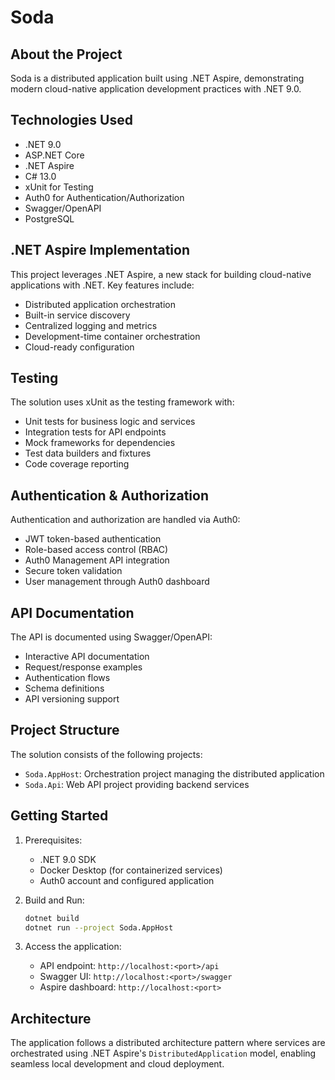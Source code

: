 # Soda

## About the Project

Soda is a distributed application built using .NET Aspire, demonstrating modern cloud-native application development
practices with .NET 9.0.

## Technologies Used

- .NET 9.0
- ASP.NET Core
- .NET Aspire
- C# 13.0
- xUnit for Testing
- Auth0 for Authentication/Authorization
- Swagger/OpenAPI
- PostgreSQL

## .NET Aspire Implementation

This project leverages .NET Aspire, a new stack for building cloud-native applications with .NET. Key features include:

- Distributed application orchestration
- Built-in service discovery
- Centralized logging and metrics
- Development-time container orchestration
- Cloud-ready configuration

## Testing

The solution uses xUnit as the testing framework with:

- Unit tests for business logic and services
- Integration tests for API endpoints
- Mock frameworks for dependencies
- Test data builders and fixtures
- Code coverage reporting

## Authentication & Authorization

Authentication and authorization are handled via Auth0:

- JWT token-based authentication
- Role-based access control (RBAC)
- Auth0 Management API integration
- Secure token validation
- User management through Auth0 dashboard

## API Documentation

The API is documented using Swagger/OpenAPI:

- Interactive API documentation
- Request/response examples
- Authentication flows
- Schema definitions
- API versioning support

## Project Structure

The solution consists of the following projects:

- `Soda.AppHost`: Orchestration project managing the distributed application
- `Soda.Api`: Web API project providing backend services

## Getting Started

1. Prerequisites:
    - .NET 9.0 SDK
    - Docker Desktop (for containerized services)
    - Auth0 account and configured application

2. Build and Run:
   ```bash
   dotnet build
   dotnet run --project Soda.AppHost
   ```

3. Access the application:
    - API endpoint: `http://localhost:<port>/api`
    - Swagger UI: `http://localhost:<port>/swagger`
    - Aspire dashboard: `http://localhost:<port>`

## Architecture

The application follows a distributed architecture pattern where services are orchestrated using .NET Aspire's
`DistributedApplication` model, enabling seamless local development and cloud deployment.